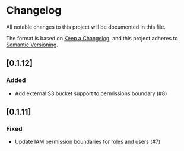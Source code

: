 # Changelog

All notable changes to this project will be documented in this file.

The format is based on [Keep a Changelog](https://keepachangelog.com/en/1.0.0/),
and this project adheres to [Semantic Versioning](https://semver.org/spec/v2.0.0.html).

## [0.1.12]

### Added
- Add external S3 bucket support to permissions boundary (#8)

## [0.1.11]

### Fixed
- Update IAM permission boundaries for roles and users (#7)


